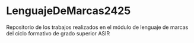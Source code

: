 # LenguajeDeMarcas2425
Repositorio de los trabajos realizados en el módulo de lenguaje de marcas del ciclo formativo de grado superior ASIR
